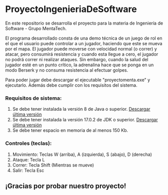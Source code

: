 # ProyectoIngenieriaDeSoftware
En este repositorio se desarrolla el proyecto para la materia de Ingeniería de Software - Grupo MentaTech.

El programa desarrollado consta de una demo técnica de un juego de rol en el que el usuario
puede controlar a un jugador, haciendo que este se mueva por el mapa. El jugador puede moverse 
con velocidad normal (o correr) y atacar, pero consumirá resistencia y cuando esta llegue a
cero, el jugador no podrá correr ni realizar ataques. Sin embargo, cuando la salud del jugador
esté en un punto crítico, la adrenalina hace que se ponga en un modo Berserk y no consuma
resistencia al efectuar golpes.

Para poder jugar debe descargar el ejecutable "proyectomenta.exe" y ejecutarlo. Además debe cumplir
con los requisitos del sistema.

### Requisitos de sistema:
1. Se debe tener instalada la versión 8 de Java o superior. [Descargar última versión](https://www.java.com/es/download/)
2. Se debe tener instalada la versión 17.0.2 de JDK o superior. [Descargar última versión](https://www.oracle.com/java/technologies/downloads/)
3. Se debe tener espacio en memoria de al menos 150 Kb.

### Controles (teclas):
1. Movimiento: Teclas W (arriba), A (izquierda), S (abajo), D (derecha)
2. Ataque: Tecla L
3. Correr: Tecla Shift (Mientras se mueve)
4. Salir: Tecla Esc

## ¡Gracias por probar nuestro proyecto!
